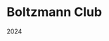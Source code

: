 # Boltzmann Club
2024

<!--
### Adding News
To share

````
---

title: A brand new www.plumed.org

layout: default

---
````
which can be useful in the future to add categories and tags to the post
--->
